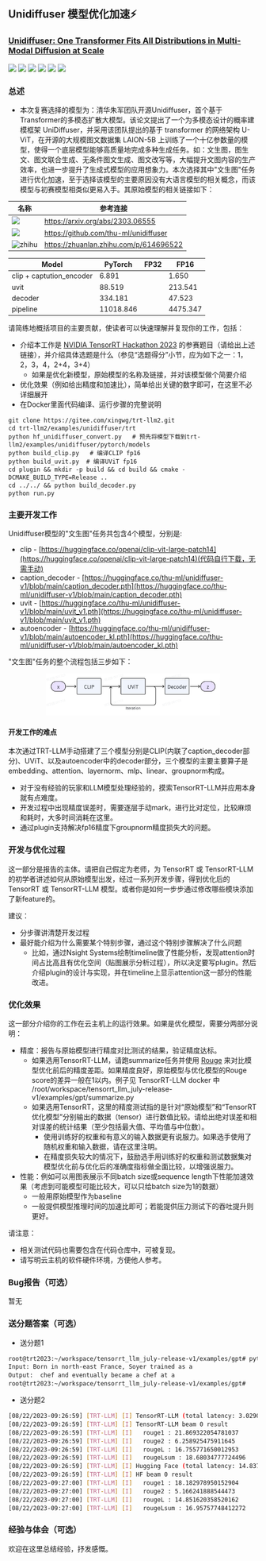 ## Unidiffuser 模型优化加速:zap:
### [Unidiffuser: One Transformer Fits All Distributions in Multi-Modal Diffusion at Scale](https://arxiv.org/abs/2303.06555)
[![](https://img.shields.io/badge/Github-TensorRT%20LLM-blue)](https://github.com/NVIDIA/TensorRT)
[![](https://img.shields.io/badge/Github-TensorRT-blue)](https://github.com/NVIDIA/TensorRT)
[![](https://img.shields.io/badge/%E9%98%BF%E9%87%8C%E5%A4%A9%E6%B1%A0-TensorRT%20Hackathon%202023-blue)](https://tianchi.aliyun.com/competition/entrance/532108/introduction)
[![](https://img.shields.io/badge/NVIDIA-TensorRT%20CookBook%20CN-blue)](https://github.com/NVIDIA/trt-samples-for-hackathon-cn)
[![](https://img.shields.io/badge/B%E7%AB%99-GodV%20TensorRT%E6%95%99%E7%A8%8B-blue)](https://www.bilibili.com/video/BV1jj411Z7wG/?spm_id_from=333.337.search-card.all.click&vd_source=7cd071f968d19705aeb3d6a72130d7cf)
[![](https://img.shields.io/badge/Github-Unidiffuser-blue)](https://github.com/thu-ml/unidiffuser)
### 总述

- 本次复赛选择的模型为：清华朱军团队开源Unidiffuser，首个基于Transformer的多模态扩散大模型。该论文提出了一个为多模态设计的概率建模框架 UniDiffuser，并采用该团队提出的基于 transformer 的网络架构 U-ViT，在开源的大规模图文数据集 LAION-5B 上训练了一个十亿参数量的模型，使得一个底层模型能够高质量地完成多种生成任务。如：文生图，图生文、图文联合生成、无条件图文生成、图文改写等，大幅提升文图内容的生产效率，也进一步提升了生成式模型的应用想象力。本次选择其中"文生图"任务进行优化加速，至于选择该模型的主要原因没有大语言模型的相关概念，而该模型与初赛模型相类似更易入手。其原始模型的相关链接如下：

<div align=center>

|名称|参考连接|
|-|-|
|![](https://img.shields.io/badge/ICML2023-Unidiffuser-179bd3)|<https://arxiv.org/abs/2303.06555>|
|![](https://img.shields.io/badge/Github-Unidiffuser-blue)|<https://github.com/thu-ml/unidiffuser>|
|![zhihu](https://img.shields.io/badge/zhihu-知乎中文解读-179bd3)| <https://zhuanlan.zhihu.com/p/614696522>|

</div>

<div align=center>

|Model|PyTorch|FP32|FP16|
|-|-|-|-|
|clip + captution_encoder|6.891| |1.650|
|uvit|88.519| |213.541|
|decoder|334.181| |47.523|
|pipeline|11018.846||4475.347|

</div>

请简练地概括项目的主要贡献，使读者可以快速理解并复现你的工作，包括：

- 介绍本工作是 [NVIDIA TensorRT Hackathon 2023](https://github.com/NVIDIA/trt-samples-for-hackathon-cn/tree/master/Hackathon2023) 的参赛题目（请给出上述链接），并介绍具体选题是什么（参见“选题得分”小节，应为如下之一：1，2，3，4，2+4，3+4）
    - 如果是优化新模型，原始模型的名称及链接，并对该模型做个简要介绍
- 优化效果（例如给出精度和加速比），简单给出关键的数字即可，在这里不必详细展开
- 在Docker里面代码编译、运行步骤的完整说明

```shell
git clone https://gitee.com/xingwg/trt-llm2.git
cd trt-llm2/examples/unidiffuser/trt
python hf_unidiffuser_convert.py   # 预先将模型下载到trt-llm2/examples/unidiffuser/pytorch/models
python build_clip.py   # 编译CLIP fp16
python build_uvit.py  # 编译UViT fp16
cd plugin && mkdir -p build && cd build && cmake -DCMAKE_BUILD_TYPE=Release ..
cd ../../ && python build_decoder.py
python run.py
```

### 主要开发工作

Unidiffuser模型的"文生图"任务共包含4个模型，分别是:

- clip - [https://huggingface.co/openai/clip-vit-large-patch14](https://huggingface.co/openai/clip-vit-large-patch14)(代码自行下载，无需手动)
- caption_decoder - [https://huggingface.co/thu-ml/unidiffuser-v1/blob/main/caption_decoder.pth](https://huggingface.co/thu-ml/unidiffuser-v1/blob/main/caption_decoder.pth)
- uvit - [https://huggingface.co/thu-ml/unidiffuser-v1/blob/main/uvit_v1.pth](https://huggingface.co/thu-ml/unidiffuser-v1/blob/main/uvit_v1.pth)
- autoencoder - [https://huggingface.co/thu-ml/unidiffuser-v1/blob/main/autoencoder_kl.pth](https://huggingface.co/thu-ml/unidiffuser-v1/blob/main/autoencoder_kl.pth)

"文生图"任务的整个流程包括三步如下：

<div align=center>

<img src=docs/whiteboard_exported_image.png width=70% />

</div>

#### 开发工作的难点

本次通过TRT-LLM手动搭建了三个模型分别是CLIP(内联了caption_decoder部分)、UViT、以及autoencoder中的decoder部分，三个模型的主要主要算子是embedding、attention、layernorm、mlp、linear、groupnorm构成。

- 对于没有经验的玩家和LLM模型处理经验的，摸索TensorRT-LLM并应用本身就有点难度。
- 开发过程中出现精度误差时，需要逐层手动mark，进行比对定位，比较麻烦和耗时，大多时间消耗在这里。
- 通过plugin支持解决fp16精度下groupnorm精度损失大的问题。

### 开发与优化过程

这一部分是报告的主体。请把自己假定为老师，为 TensorRT 或 TensorRT-LLM 的初学者讲述如何从原始模型出发，经过一系列开发步骤，得到优化后的 TensorRT 或 TensorRT-LLM 模型。或者你是如何一步步通过修改哪些模块添加了新feature的。

建议：

- 分步骤讲清楚开发过程
- 最好能介绍为什么需要某个特别步骤，通过这个特别步骤解决了什么问题
  - 比如，通过Nsight Systems绘制timeline做了性能分析，发现attention时间占比高且有优化空间（贴图展示分析过程），所以决定要写plugin。然后介绍plugin的设计与实现，并在timeline上显示attention这一部分的性能改进。

### 优化效果

这一部分介绍你的工作在云主机上的运行效果。如果是优化模型，需要分两部分说明：

- 精度：报告与原始模型进行精度对比测试的结果，验证精度达标。
  - 如果选用TensorRT-LLM，请跑summarize任务并使用 [Rouge](https://huggingface.co/spaces/evaluate-metric/rouge) 来对比模型优化前后的精度差距。如果精度良好，原始模型与优化模型的Rouge score的差异一般在1以内。例子见 TensorRT-LLM docker 中 /root/workspace/tensorrt_llm_july-release-v1/examples/gpt/summarize.py
  - 如果选用TensorRT，这里的精度测试指的是针对“原始模型”和“TensorRT优化模型”分别输出的数据（tensor）进行数值比较。请给出绝对误差和相对误差的统计结果（至少包括最大值、平均值与中位数）。
    - 使用训练好的权重和有意义的输入数据更有说服力。如果选手使用了随机权重和输入数据，请在这里注明。
    - 在精度损失较大的情况下，鼓励选手用训练好的权重和测试数据集对模型优化前与优化后的准确度指标做全面比较，以增强说服力。
- 性能：例如可以用图表展示不同batch size或sequence length下性能加速效果（考虑到可能模型可能比较大，可以只给batch size为1的数据）
  - 一般用原始模型作为baseline
  - 一般提供模型推理时间的加速比即可；若能提供压力测试下的吞吐提升则更好。

请注意：

- 相关测试代码也需要包含在代码仓库中，可被复现。
- 请写明云主机的软件硬件环境，方便他人参考。

### Bug报告（可选）

暂无

### 送分题答案（可选）

- 送分题1

```bash
root@trt2023:~/workspace/tensorrt_llm_july-release-v1/examples/gpt# python3 run.py --max_output_len=8
Input: Born in north-east France, Soyer trained as a
Output:  chef and eventually became a chef at a
root@trt2023:~/workspace/tensorrt_llm_july-release-v1/examples/gpt#
```

- 送分题2

```bash
[08/22/2023-09:26:59] [TRT-LLM] [I] TensorRT-LLM (total latency: 3.029069662094116 sec)
[08/22/2023-09:26:59] [TRT-LLM] [I] TensorRT-LLM beam 0 result
[08/22/2023-09:26:59] [TRT-LLM] [I]   rouge1 : 21.869322054781037
[08/22/2023-09:26:59] [TRT-LLM] [I]   rouge2 : 6.258925475911645
[08/22/2023-09:26:59] [TRT-LLM] [I]   rougeL : 16.755771650012953
[08/22/2023-09:26:59] [TRT-LLM] [I]   rougeLsum : 18.68034777724496
[08/22/2023-09:26:59] [TRT-LLM] [I] Hugging Face (total latency: 14.837929248809814 sec)
[08/22/2023-09:26:59] [TRT-LLM] [I] HF beam 0 result
[08/22/2023-09:27:00] [TRT-LLM] [I]   rouge1 : 18.182978950152904
[08/22/2023-09:27:00] [TRT-LLM] [I]   rouge2 : 5.166241888544473
[08/22/2023-09:27:00] [TRT-LLM] [I]   rougeL : 14.851620358520162
[08/22/2023-09:27:00] [TRT-LLM] [I]   rougeLsum : 16.95757748412272
```

### 经验与体会（可选）

欢迎在这里总结经验，抒发感慨。